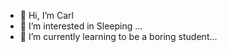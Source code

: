 - 👋 Hi, I’m Carl
- 👀 I’m interested in Sleeping ...
- 🌱 I’m currently learning to be a boring student...

<!---
Carl-Code25/Carl-Code25 is a ✨ special ✨ repository because its `README.md` (this file) appears on your GitHub profile.
You can click the Preview link to take a look at your changes.
--->
